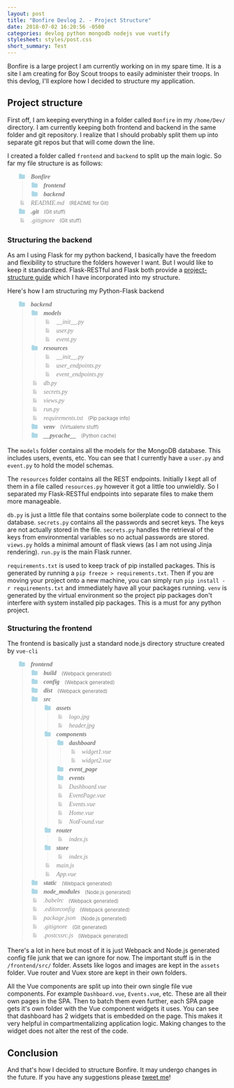 ```yaml
---
layout: post
title: "Bonfire Devlog 2. - Project Structure"
date: 2018-07-02 16:20:56 -0500
categories: devlog python mongodb nodejs vue vuetify
stylesheet: styles/post.css
short_summary: Test
---
```

Bonfire is a large project I am currently working on in my spare time. It is a site I am creating for Boy Scout troops to easily administer their troops. In this devlog, I'll explore how I decided to structure my application.

## Project structure
First off, I am keeping everything in a folder called `Bonfire` in my `/home/Dev/` directory. I am currently keeping both frontend and backend in the same folder and git repository. I realize that I should probably split them up into separate git repos but that will come down the line.

I created a folder called `frontend` and `backend` to split up the main logic. So far my file structure is as follows:
<ul class="directory-tree">
	<li class="folder">Bonfire
		<ul>
			<li class="folder">frontend</li>	
			<li class="folder">backend</li>	
		</ul>
		<li>README.md <span class="comment">(README for Git)</span></li>	
		<li class="folder">.git <span class="comment">(Git stuff)</span></li>	
		<li>.gitignore <span class="comment">(Git stuff)</span></li>	
	</li>
</ul>

### Structuring the backend
As am I using Flask for my python backend, I basically have the freedom and flexibility to structure the folders however I want. But I would like to keep it standardized. Flask-RESTful and Flask both provide a [project-structure guide][flask-structure-link] which I have incorporated into my structure.

Here's how I am structuring my Python-Flask backend

<ul class="directory-tree">
	<li class="folder">backend
		<ul>
			<li class="folder">models
				<ul>
					<li>__init__.py</li>
					<li>user.py</li>		
					<li>event.py</li>		
				</ul>
			</li>	
			<li class="folder">resources
				<ul>
					<li>__init__.py</li>		
					<li>user_endpoints.py</li>		
					<li>event_endpoints.py</li>		
				</ul>
			</li>
			<li>db.py</li>
			<li>secrets.py</li>
			<li>views.py</li>
			<li>run.py</li>
			<li>requirements.txt <span class="comment">(Pip package info)</span></li>
			<li class="folder">venv <span class="comment">(Virtualenv stuff)</span></li>
			<li class="folder">__pycache__ <span class="comment">(Python cache)</span></li>
		</ul>
	</li>
</ul>

The `models` folder contains all the models for the MongoDB database. This includes users, events, etc. You can see that I currently have a `user.py` and `event.py` to hold the model schemas.

The `resources` folder contains all the REST endpoints. Initially I kept all of them in a file called `resources.py` however it got a little too unwieldly. So I separated my Flask-RESTful endpoints into separate files to make them more manageable.

`db.py` is just a little file that contains some boilerplate code to connect to the database. `secrets.py` contains all the passwords and secret keys. The keys are not actually stored in the file. `secrets.py` handles the retrieval of the keys from environmental variables so no actual passwords are stored. `views.py` holds a minimal amount of flask views (as I am not using Jinja rendering). `run.py` is the main Flask runner.

`requirements.txt` is used to keep track of pip installed packages. This is generated by running a `pip freeze > requirements.txt`. Then if you are moving your project onto a new machine, you can simply run `pip install -r requirements.txt` and immediately have all your packages running. `venv` is generated by the virtual environment so the project pip packages don't interfere with system installed pip packages. This is a must for any python project.

### Structuring the frontend
The frontend is basically just a standard node.js directory structure created by `vue-cli`


<ul class="directory-tree">
	<li class="folder">frontend
		<ul>
			<li class="folder">build <span class="comment">(Webpack generated)</span></li>	
			<li class="folder">config <span class="comment">(Webpack generated)</span></li>	
			<li class="folder">dist <span class="comment">(Webpack generated)</span></li>
			<li class="folder">src
				<ul>
					<li class="folder">assets
						<ul>
							<li>logo.jpg</li>		
							<li>header.jpg</li>		
						</ul>
					</li>	
					<li class="folder">components
						<ul>
							<li class="folder">dashboard
								<ul>
									<li>widget1.vue</li>
									<li>widget2.vue</li>
								</ul>
							</li>
							<li class="folder">event_page</li>
							<li class="folder">events</li>
							<li>Dashboard.vue</li>
							<li>EventPage.vue</li>
							<li>Events.vue</li>
							<li>Home.vue</li>
							<li>NotFound.vue</li>
						</ul>
					</li>	
					<li class="folder">router
						<ul>
							<li>index.js</li>
						</ul>
					</li>	
					<li class="folder">store
						<ul>
							<li>index.js</li>
						</ul>
					</li>	
					<li>main.js</li>	
					<li>App.vue</li>	
				</ul>
			</li>
			<li class="folder">static  <span class="comment">(Webpack generated)</span></li>
			<li class="folder">node_modules <span class="comment">(Node.js generated)</span></li>
			<li>.babelrc <span class="comment">(Webpack generated)</span></li>
			<li>.editorconfig <span class="comment">(Webpack generated)</span></li>
			<li>package.json <span class="comment">(Node.js generated)</span></li>
			<li>.gitignore <span class="comment">(Git generated)</span></li>
			<li>.postcssrc.js <span class="comment">(Webpack generated)</span></li>
		</ul>
	</li>
</ul>

There's a lot in here but most of it is just Webpack and Node.js generated config file junk that we can ignore for now. The important stuff is in the `/frontend/src/` folder. Assets like logos and images are kept in the `assets` folder. Vue router and Vuex store are kept in their own folders.

All the Vue components are split up into their own single file vue components. For example `Dashboard.vue`, `Events.vue`, etc. These are all their own pages in the SPA. Then to batch them even further, each SPA page gets it's own folder with the Vue component widgets it uses. You can see that dashboard has 2 widgets that is embedded on the page. This makes it very helpful in compartmentalizing application logic. Making changes to the widget does not alter the rest of the code.

## Conclusion
And that's how I decided to structure Bonfire. It may undergo changes in the future. If you have any suggestions please [tweet me](https://twitter.com/NoahBres)!

<style>
	.directory-tree ul {
		border-left: 1px dashed #ddd;
		margin-left: 10px;
		padding-left: 1.3em;
	}

	.directory-tree .folder {
		color: #777;
		font-weight: bold;
	}

	.directory-tree .folder:before {
		background-image: url("data:image/svg+xml;utf8,<svg xmlns='http://www.w3.org/2000/svg' viewBox='0 0 100 100'><path fill='lightblue' d='M96.429,37.5v39.286c0,3.423-1.228,6.361-3.684,8.817c-2.455,2.455-5.395,3.683-8.816,3.683H16.071 c-3.423,0-6.362-1.228-8.817-3.683c-2.456-2.456-3.683-5.395-3.683-8.817V23.214c0-3.422,1.228-6.362,3.683-8.817 c2.455-2.456,5.394-3.683,8.817-3.683h17.857c3.422,0,6.362,1.228,8.817,3.683c2.455,2.455,3.683,5.395,3.683,8.817V25h37.5 c3.422,0,6.361,1.228,8.816,3.683C95.201,31.138,96.429,34.078,96.429,37.5z' /></svg>");
		background-position: center top;
		background-size: 75% auto;
	}

	.directory-tree li {
		list-style: none;
		color: #888;
		font-style: italic;
		font-weight: normal;
		font-family: "times new roman", serif;
	}

	.directory-tree li .comment {
		font-style: normal;
		font-family: -apple-system,BlinkMacSystemFont,"Segoe UI",Roboto,Oxygen-Sans,Cantarell,"Helvetica Neue",sans-serif;
		font-weight: normal;
		font-size: 0.8em;
		margin-left: 0.7em;
		user-select: none;
		color: #777;
	}

	.directory-tree li:before {
		content: "";
		margin-right: 10px;
		vertical-align: middle;
		width: 20px;
		height: 20px;

		background-repeat: no-repeat;
		display: inline-block;
		background-image: url("data:image/svg+xml;utf8,<svg xmlns='http://www.w3.org/2000/svg' viewBox='0 0 100 100'><path fill='lightgrey' d='M85.714,42.857V87.5c0,1.487-0.521,2.752-1.562,3.794c-1.042,1.041-2.308,1.562-3.795,1.562H19.643 c-1.488,0-2.753-0.521-3.794-1.562c-1.042-1.042-1.562-2.307-1.562-3.794v-75c0-1.487,0.521-2.752,1.562-3.794 c1.041-1.041,2.306-1.562,3.794-1.562H50V37.5c0,1.488,0.521,2.753,1.562,3.795s2.307,1.562,3.795,1.562H85.714z M85.546,35.714 H57.143V7.311c3.05,0.558,5.505,1.767,7.366,3.627l17.41,17.411C83.78,30.209,84.989,32.665,85.546,35.714z' /></svg>");
		background-position: center 2px;
		background-size: 60% auto;
	}
</style>

<script id="toc-data" type="text/template">
  <li><a href="#project-structure">Project Structure</a>
    <ul>
      <li><a href="#structuring-the-backend">Structuring the backend</a></li>
      <li><a href="#structuring-the-frontend">Structuring the frontend</a></li>
    </ul>
  </li>
  <li><a href="#conclusion">Conclusion</a></li>
</script>

[flask-structure-link]: http://exploreflask.com/en/latest/organizing.html